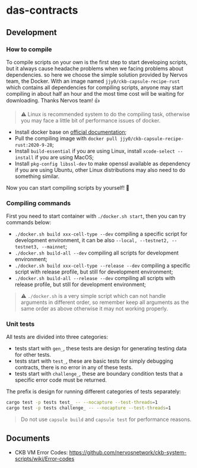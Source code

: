 # das-contracts


## Development

### How to compile

To compile scripts on your own is the first step to start developing scripts, but it always cause headache problems when we facing problems about dependencies. 
so here we choose the simple solution provided by Nervos team, the Docker. With an image named `jjy0/ckb-capsule-recipe-rust` which contains all dependencies 
for compiling scripts, anyone may start compiling in about half an hour and the most time cost will be waiting for downloading. Thanks Nervos team! 👍

> ⚠️ Linux is recommended system to do the compiling task, otherwise you may face a little bit of performance issues of docker.

- Install docker base on [official documentation](https://docs.docker.com/engine/install/);
- Pull the compiling image with `docker pull jjy0/ckb-capsule-recipe-rust:2020-9-28`;
- Install `build-essential` if you are using Linux, install `xcode-select --install` if you are using MacOS;
- Install `pkg-config libssl-dev` to make openssl available as dependency if you are using Ubuntu, other Linux distributions may also need to do something similar.

Now you can start compiling scripts by yourself! 🚀

### Compiling commands

First you need to start container with `./docker.sh start`, then you can try commands below:

- `./docker.sh build xxx-cell-type --dev` compiling a specific script for development environment, it can be also `--local, --testnet2, --testnet3, --mainnet`;
- `./docker.sh build-all --dev` compiling all scripts for development environment;
- `./docker.sh build xxx-cell-type --release --dev` compiling a specific script with release profile, but still for development environment;
- `./docker.sh build-all --release --dev` compiling all scripts with release profile, but still for development environment;

> ⚠️ `./docker.sh` is a very simple script which can not handle arguments in different order, so remember keep all arguments as the same order as above otherwise it may not working properly.

### Unit tests

All tests are divided into three categories:

- tests start with `gen_`, these tests are design for generating testing data for other tests.
- tests start with `test_`, these are basic tests for simply debugging contracts, there is no error in any of these tests.
- tests start with `challenge_`, these are boundary condition tests that a specific error code must be returned.

The prefix is design for running different categories of tests separately: 

``` sh
cargo test -p tests test_ -- --nocapture --test-threads=1
cargo test -p tests challenge_ -- --nocapture --test-threads=1
```

> Do not use `capsule build` and `capsule test` for performance reasons.


## Documents

- CKB VM Error Codes: https://github.com/nervosnetwork/ckb-system-scripts/wiki/Error-codes
